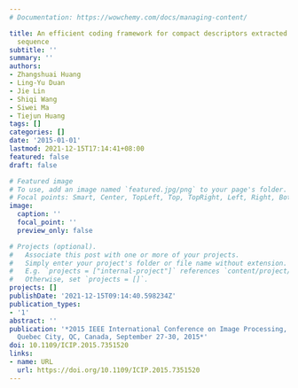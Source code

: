 ```yaml
---
# Documentation: https://wowchemy.com/docs/managing-content/

title: An efficient coding framework for compact descriptors extracted from video
  sequence
subtitle: ''
summary: ''
authors:
- Zhangshuai Huang
- Ling-Yu Duan
- Jie Lin
- Shiqi Wang
- Siwei Ma
- Tiejun Huang
tags: []
categories: []
date: '2015-01-01'
lastmod: 2021-12-15T17:14:41+08:00
featured: false
draft: false

# Featured image
# To use, add an image named `featured.jpg/png` to your page's folder.
# Focal points: Smart, Center, TopLeft, Top, TopRight, Left, Right, BottomLeft, Bottom, BottomRight.
image:
  caption: ''
  focal_point: ''
  preview_only: false

# Projects (optional).
#   Associate this post with one or more of your projects.
#   Simply enter your project's folder or file name without extension.
#   E.g. `projects = ["internal-project"]` references `content/project/deep-learning/index.md`.
#   Otherwise, set `projects = []`.
projects: []
publishDate: '2021-12-15T09:14:40.598234Z'
publication_types:
- '1'
abstract: ''
publication: '*2015 IEEE International Conference on Image Processing, ICIP 2015,
  Quebec City, QC, Canada, September 27-30, 2015*'
doi: 10.1109/ICIP.2015.7351520
links:
- name: URL
  url: https://doi.org/10.1109/ICIP.2015.7351520
---
```

